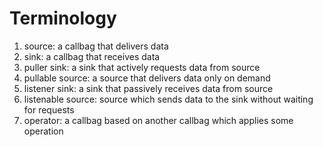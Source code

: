 # Terminology

1. source: a callbag that delivers data
2. sink: a callbag that receives data
3. puller sink: a sink that actively requests data from source
4. pullable source: a source that delivers data only on demand
5. listener sink: a sink that passively receives data from source
6. listenable source: source which sends data to the sink without waiting for requests
7. operator: a callbag based on another callbag which applies some operation
